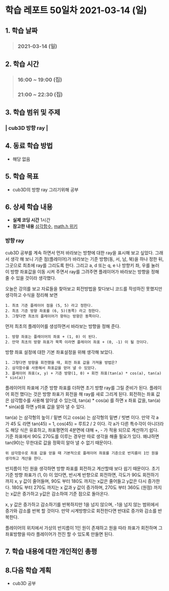 # 학습 레포트 50일차 2021-03-14 (일)

## 1. 학습 날짜
> ### 2021-03-14 (일)

## 2. 학습 시간
> ### 16:00 ~ 19:00 (집)
> ### 21:00 ~ 22:30 (집)

## 3. 학습 범위 및 주제
### | cub3D 방향 ray |

## 4. 동료 학습 방법
- 해당 없음


## 5. 학습 목표
- cub3D의 방향 ray 그리기위해 공부


## 6. 상세 학습 내용
- **실제 코딩 시간** 1시간
- **참고한 내용** [삼각함수](https://blockdmask.tistory.com/446), [math.h 위키](https://ko.wikipedia.org/wiki/C_%EC%88%98%EC%8B%9D_%ED%95%A8%EC%88%98)

### 방향 ray
cub3D 공부를 계속 하면서 먼저 바라보는 방향에 대한 ray을 표시해 보고 싶었다. 그래서 생각 해 보니 기준 점(플레이어)가 바라보는 기준 방향(동, 서, 남, 북)을 하나 정한 뒤, 그곳으로 최초에 ray를 그리도록 한다. 그리고 a, d 또는 q, e 나 방향키 좌, 우를 눌러 이 방향 좌표값을 이동 시켜 주면서 ray를 그려주면 플레이어가 바라보는 방향을 정해 줄 수 있을 것이라 생각했다.

오늘은 강의를 보고 자료들을 찾아보고 회전방법을 찾다보니 코드를 작성하진 못했지만 생각하고 수식을 정리해 보면
```
1. 최초 기준 플레이어 점을 (5, 5) 라고 정한다.
2. 최초 기준 방향 좌표를 (6, 5)(동쪽) 라고 정한다.
3. 그렇다면 최초의 플레이어가 향하는 방향은 동쪽이다.
```
먼저 최초의 플레이어를 생성하면서 바라보는 방향을 정해 준다.

```
1. 방향 좌표는 플레이어의 좌표 + (1, 0) 이 된다.
2. 만약 최초의 방향 좌표가 북쪽 이라면 플레이어 좌표 + (0, -1) 이 될 것이다.
```
방향 좌표 설정에 대한 기본 좌표설정을 위해 생각해 보았다.

```
1. 그렇다면 방향을 회전했을 때, 회전 좌표 값을 가져올 방법은?
2. 삼각함수를 사용해서 좌표값을 얻어 낼 수 있었다.
3. 플레이어 좌표(x, y) + 기준 방향(1, 0) + 회전 좌표(tan(a) * cos(a), tan(a) * sin(a))
```
플레이어의 좌표에 기준 방향 좌표를 더하면 초기 방향 ray를 그릴 준비가 된다. 플레이어 회전 했다는 것은 방향 좌표가 회전을 해 ray를 새로 그리게 된다. 회전하는 좌표 값은 삼각함수를 사용해 알아낼 수 있는데, tan(a) * cos(a) 를 하면 x 좌표 값을, tan(a) * sin(a)를 하면 y좌표 값을 알아 낼 수 있다.

tan(a) 는 삼각형의 높이 / 밑변 이고 cos(a) 는 삼각형의 밑변 / 빗변 이다. 만약 각 a 가 45 도 라면 tan(45) = 1, cos(45) = 루트2 / 2 이다. 각 a가 다른 특수각이 아니더라도 해당 식은 유효하고, 좌표평면의 4분면에 대해 +, - 가 적용 되므로 계산하기 쉽다. 기준 좌표에서 90도 270도를 이루는 경우만 따로 생각을 해줄 필요가 있다. 왜냐하면 tan(90)는 무한대로 값을 정확히 알아 낼 수 없기 때문이다.

```
위 삼각함수로 좌표 값을 얻을 때 기본적으로 플레이어 좌표를 기준으로 반지름이 1인 원을 생각하고 게산을 한다.
```
반지름이 1인 원을 생각하면 방향 좌표를 회전하고 계산할때 보다 쉽기 때문이다. 초기 기준 방향 좌표가 (1, 0) 이 었다면, 반시계 반향으로 회전하면, 각도가 90도 회전하기 까지 x, y 값이 줄어들며, 90도 부터 180도 까지는 x값은 줄어들고 y값은 다시 증가한다. 180도 부터 270도 까지는 x 값과 y 값이 증가하며, 270도 부터 360도 (원점) 까지는 x값은 증가하고 y값은 감소하여 기준 점으로 돌아온다.

x, y 값은 증가하고 감소하기를 반복하지만 1을 넘지 않으며, -1을 넘지 않는 범위에서 증가와 감소를 반복 할 것이다. 만약 시계방향으로 회전한다면 반대로 증가와 감소를 반복한다.

플레이어의 위치에서 가상의 반지름이 1인 원이 존재하고 원을 따라 좌표가 회전하며 그 좌표방향을 따라 플레이어가 전진 할 수 있도록 만들면 된다.

## 7. 학습 내용에 대한 개인적인 총평

## 8.다음 학습 계획
- cub3D 공부